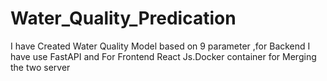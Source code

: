 # Water_Quality_Predication
I have Created Water Quality Model based on 9 parameter ,for Backend I have use FastAPI and For Frontend React Js.Docker container for Merging the two server 
